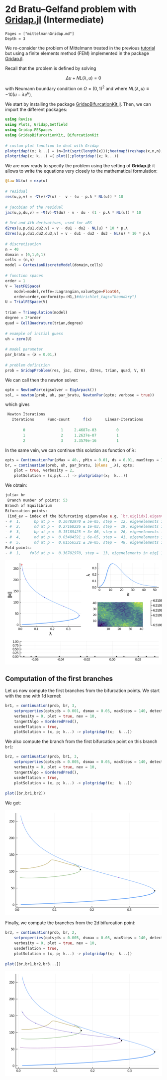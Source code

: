 # 2d Bratu–Gelfand problem with [Gridap.jl](https://github.com/gridap/Gridap.jl) (Intermediate)

```@contents
Pages = ["mittelmannGridap.md"]
Depth = 3
```
        
We re-consider the problem of Mittelmann treated in the previous [tutorial](https://rveltz.github.io/BifurcationKit.jl/dev/mittelmannAuto/#Automatic-diagram-of-2d-Bratu–Gelfand-problem-(Intermediate)-1) but using a finite elements method (FEM) implemented in the package [Gridap.jl](https://github.com/gridap/Gridap.jl).

Recall that the problem is defined by solving

$$\Delta u +NL(\lambda,u) = 0$$

with Neumann boundary condition on $\Omega = (0,1)^2$ and where $NL(\lambda,u)\equiv-10(u-\lambda e^u)$. 

We start by installing the package [GridapBifurcationKit.jl](https://rveltz.github.io/GridapBifurcationKit.jl). Then, we can import the different packages:

```julia
using Revise
using Plots, Gridap,Setfield
using Gridap.FESpaces
using GridapBifurcationKit, BifurcationKit

# custom plot function to deal with Gridap
plotgridap!(x; k...) = (n=Int(sqrt(length(x)));heatmap!(reshape(x,n,n); color=:viridis, k...))
plotgridap(x; k...) =( plot();plotgridap!(x; k...))
```
We are now ready to specify the problem using the setting of **Gridap.jl**: it allows to write the equations very closely to the mathematical formulation:

```julia
@law NL(u) = exp(u)

# residual 
res(u,p,v) = -∇(v)⋅∇(u) -  v ⋅ (u - p.λ * NL(u)) * 10

# jacobian of the residual
jac(u,p,du,v) = -∇(v)⋅∇(du) - v ⋅ du ⋅ (1 - p.λ * NL(u)) * 10

# 3rd and 4th derivatives, used for aBS
d2res(u,p,du1,du2,v) = v ⋅ du1 ⋅ du2 ⋅ NL(u) * 10 * p.λ
d3res(u,p,du1,du2,du3,v) = v ⋅ du1 ⋅ du2 ⋅ du3 ⋅ NL(u) * 10 * p.λ

# discretisation
n = 40
domain = (0,1,0,1)
cells = (n,n)
model = CartesianDiscreteModel(domain,cells)

# function spaces
order = 1
V = TestFESpace(
	model=model,reffe=:Lagrangian,valuetype=Float64,
	order=order,conformity=:H1,)#dirichlet_tags="boundary")
U = TrialFESpace(V)

trian = Triangulation(model)
degree = 2*order
quad = CellQuadrature(trian,degree)

# example of initial guess
uh = zero(U)

# model parameter
par_bratu = (λ = 0.01,)

# problem definition
prob = GridapProblem(res, jac, d2res, d3res, trian, quad, V, U)
```

We can call then the newton solver:

```julia
optn = NewtonPar(eigsolver = EigArpack())
sol, = newton(prob, uh, par_bratu, NewtonPar(optn; verbose = true))
```	

which gives

```julia
 Newton Iterations 
   Iterations      Func-count      f(x)      Linear-Iterations

        0                1     2.4687e-03         0
        1                2     1.2637e-07         1
        2                3     3.3579e-16         1
```

In the same vein, we can continue this solution as function of $\lambda$:

```julia
opts = ContinuationPar(pMax = 40., pMin = 0.01, ds = 0.01, maxSteps = 1000, detectBifurcation = 3, newtonOptions = optn, nev = 20)
br, = continuation(prob, uh, par_bratu, (@lens _.λ), opts;
	plot = true, verbosity = 2,
	plotSolution = (x,p;k...) -> plotgridap!(x;  k...))
```

We obtain:

```julia
julia> br
 Branch number of points: 53
Branch of Equilibrium
Bifurcation points:
 (ind_ev = index of the bifurcating eigenvalue e.g. `br.eig[idx].eigenvals[ind_ev]`)
- #  1,      bp at p ≈  0.36782970 ± 5e-05, step =  12, eigenelements in eig[ 13], ind_ev =   1 [converged], δ = ( 1,  0)
- #  2,      nd at p ≈  0.27168226 ± 1e-03, step =  19, eigenelements in eig[ 20], ind_ev =   3 [converged], δ = ( 2,  0)
- #  3,      bp at p ≈  0.15185425 ± 3e-06, step =  26, eigenelements in eig[ 27], ind_ev =   4 [converged], δ = ( 1,  0)
- #  4,      nd at p ≈  0.03484591 ± 6e-05, step =  41, eigenelements in eig[ 42], ind_ev =   6 [converged], δ = ( 2,  0)
- #  5,      nd at p ≈  0.01556521 ± 3e-05, step =  48, eigenelements in eig[ 49], ind_ev =   8 [converged], δ = ( 2,  0)
Fold points:
- #  1,    fold at p ≈  0.36782970, step =  13, eigenelements in eig[ 13], ind_ev =   0 [    guess], δ = ( 0,  0)
```

![](fig1gridap.png)


## Computation of the first branches

Let us now compute the first branches from the bifurcation points. We start with the one with 1d kernel:

```julia
br1, = continuation(prob, br, 3,
	setproperties(opts;ds = 0.001, dsmax = 0.05, maxSteps = 140, detectBifurcation = 3);
	verbosity = 0, plot = true, nev = 10,
	tangentAlgo = BorderedPred(),
	usedeflation = true,
	plotSolution = (x, p; k...) -> plotgridap!(x;  k...))
```

We also compute the branch from the first bifurcation point on this branch `br1`:

```julia
br2, = continuation(prob, br1, 3,
	setproperties(opts;ds = 0.005, dsmax = 0.05, maxSteps = 140, detectBifurcation = 0);
	verbosity = 0, plot = true, nev = 10,
	tangentAlgo = BorderedPred(),
	usedeflation = true,
	plotSolution = (x, p; k...) -> plotgridap!(x;  k...))

plot([br,br1,br2])
```

We get:

![](fig2gridap.png)

Finally, we compute the branches from the 2d bifurcation point:

```julia
br3, = continuation(prob, br, 2,
	setproperties(opts;ds = 0.005, dsmax = 0.05, maxSteps = 140, detectBifurcation = 3);
	verbosity = 0, plot = true, nev = 10,
	usedeflation = true,
	plotSolution = (x, p; k...) -> plotgridap!(x;  k...))

plot([br,br1,br2,br3...])
```

![](fig3gridap.png)